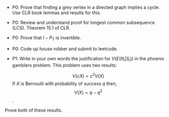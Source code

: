 - P0: Prove that finding a grey vertex in a directed graph implies a cycle. Use CLR book lemmas and results for this.
- P0: Review and understand proof for longest common subsequence (LCS). Theorem 15.1 of CLR.
- P0: Prove that $I-P_T$ is invertible.
- P0: Code up house robber and submit to leetcode.
- P1: Write in your own words the justification for $V(E(N_i | S_i))$ in the phoenix gamblers problem. This problem uses two results:

  $$V(cX) = c^2 V(X)$$
If $X$ is Bernoulli with probability of success $q$ then,
  $$V(X) = q-q^2$$.

Prove both of these results.

